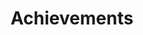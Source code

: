 ---
title : "Achievements"
achievements_list:

# achievements item loop
- name : "Creator Of PROS"
  image : "images/icons/prosIcon.png"
  
# achievements item loop
- name : "Creator Of A Wiki With 20k Monthly Views"
  image : "images/icons/wikiIcon.png"
  
# achievements item loop
- name : "Hosts One Of The Largest VexU Events In The World"
  image : "images/icons/largestEventIcon.png"
  
# achievements item loop
- name : "2024 Worlds Champions"
  image : "images/icons/worldChampionsIcon.png"
  
# achievements item loop
- name : "Never lost an event, that was not at Purdue or the World Championship"
  image : "images/icons/winningCompIcon.png"


# achievements item loop
- name : "VEX Worlds Awards:<br>2024 VEX U World Champions<br>2024 Community Award<br>2024 Design Award<br>2023 Think Award<br>2022 Skills Champion<br>2022 World Finalist<br>2019 Create<br>2014 Innovate<br>2013 Innovate<br>2013 Programming Skills"
  image : "images/icons/worldsAwardsIcon.png"

# custom style
custom_class: "" 
custom_attributes: "style='margin-bottom: 230px;'" 
custom_css: ""
---